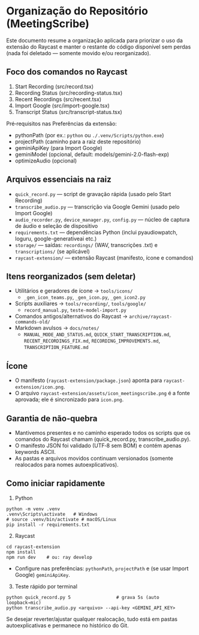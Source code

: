 ﻿# Organização do Repositório (MeetingScribe)

Este documento resume a organização aplicada para priorizar o uso da extensão do Raycast e manter o restante do código disponível sem perdas (nada foi deletado — somente movido e/ou reorganizado).

## Foco dos comandos no Raycast

1. Start Recording (src/record.tsx)
2. Recording Status (src/recording-status.tsx)
3. Recent Recordings (src/recent.tsx)
4. Import Google (src/import-google.tsx)
5. Transcript Status (src/transcript-status.tsx)

Pré‑requisitos nas Preferências da extensão:
- pythonPath (por ex.: `python` ou `./.venv/Scripts/python.exe`)
- projectPath (caminho para a raiz deste repositório)
- geminiApiKey (para Import Google)
- geminiModel (opcional, default: models/gemini-2.0-flash-exp)
- optimizeAudio (opcional)

## Arquivos essenciais na raiz

- `quick_record.py` — script de gravação rápida (usado pelo Start Recording)
- `transcribe_audio.py` — transcrição via Google Gemini (usado pelo Import Google)
- `audio_recorder.py`, `device_manager.py`, `config.py` — núcleo de captura de áudio e seleção de dispositivo
- `requirements.txt` — dependências Python (inclui pyaudiowpatch, loguru, google-generativeai etc.)
- `storage/` — saídas: `recordings/` (WAV, transcrições .txt) e `transcriptions/` (se aplicável)
- `raycast-extension/` — extensão Raycast (manifesto, ícone e comandos)

## Itens reorganizados (sem deletar)

- Utilitários e geradores de ícone → `tools/icons/`
  - `_gen_icon_teams.py`, `_gen_icon.py`, `_gen_icon2.py`
- Scripts auxiliares → `tools/recording/`, `tools/google/`
  - `record_manual.py`, `teste-model-import.py`
- Comandos antigos/alternativos do Raycast → `archive/raycast-commands-old/`
- Markdown avulsos → `docs/notes/`
  - `MANUAL_MODE_AND_STATUS.md`, `QUICK_START_TRANSCRIPTION.md`,
    `RECENT_RECORDINGS_FIX.md`, `RECORDING_IMPROVEMENTS.md`, `TRANSCRIPTION_FEATURE.md`

## Ícone

- O manifesto (`raycast-extension/package.json`) aponta para `raycast-extension/icon.png`.
- O arquivo `raycast-extension/assets/icon_meetingscribe.png` é a fonte aprovada; ele é sincronizado para `icon.png`.

## Garantia de não‑quebra

- Mantivemos presentes e no caminho esperado todos os scripts que os comandos do Raycast chamam (quick_record.py, transcribe_audio.py).
- O manifesto JSON foi validado (UTF‑8 sem BOM) e contém apenas keywords ASCII.
- As pastas e arquivos movidos continuam versionados (somente realocados para nomes autoexplicativos).

## Como iniciar rapidamente

1) Python
```
python -m venv .venv
.venv\Scripts\activate   # Windows
# source .venv/bin/activate # macOS/Linux
pip install -r requirements.txt
```

2) Raycast
```
cd raycast-extension
npm install
npm run dev    # ou: ray develop
```
- Configure nas preferências: `pythonPath`, `projectPath` e (se usar Import Google) `geminiApiKey`.

3) Teste rápido por terminal
```
python quick_record.py 5                 # grava 5s (auto loopback→mic)
python transcribe_audio.py <arquivo> --api-key <GEMINI_API_KEY>
```

Se desejar reverter/ajustar qualquer realocação, tudo está em pastas autoexplicativas e permanece no histórico do Git.
